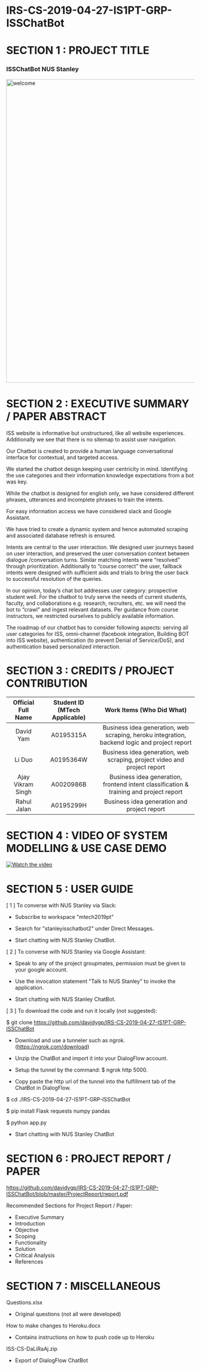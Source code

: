 # IRS-CS-2019-04-27-IS1PT-GRP-ISSChatBot

# SECTION 1 : PROJECT TITLE                                                                      
### ISSChatBot NUS Stanley 
<img width="812" alt="welcome" src="https://user-images.githubusercontent.com/31118924/58704407-76c34d80-83de-11e9-80a9-fbfe3ae3ac47.png">


# SECTION 2 : EXECUTIVE SUMMARY / PAPER ABSTRACT
ISS website is informative but unstructured, like all website experiences. Additionally we see that there is no sitemap to assist user navigation.

Our Chatbot is created to provide a human language conversational interface for contextual, and targeted access. 

We started the chatbot design keeping user centricity in mind. Identifying the use categories and their information knowledge expectations from a bot was key.

While the chatbot is designed for english only, we have considered different phrases, utterances and incomplete phrases to train the intents.

For easy information access we have considered slack and Google Assistant.

We have tried to create a dynamic system and hence automated scraping and associated database refresh is ensured.

Intents are central to the user interaction. We designed user journeys based on user interaction, and preserved the user conversation context between dialogue /conversation turns. Similar matching intents were “resolved” through prioritization. Additionally to “course correct” the user, fallback intents were designed with sufficient aids and trials to bring the user back to successful resolution of the queries.

In our opinion, today’s chat bot addresses user category: prospective student well. For the chatbot to truly serve the needs of current students, faculty, and collaborations e.g. research, recruiters, etc. we will need the bot to “crawl” and ingest relevant datasets. Per guidance from course instructors, we restricted ourselves to publicly available information. 

The roadmap of our chatbot has to consider following aspects: serving all user categories for ISS, omni-channel (facebook integration, Building BOT into ISS website), authentication (to prevent Denial of Service/DoS), and authentication based personalized interaction.


# SECTION 3 : CREDITS / PROJECT CONTRIBUTION

| Official Full Name | Student ID (MTech Applicable)| Work Items (Who Did What) |
| :---: | :---: | :---: |
| David Yam  | A0195315A | Business idea generation, web scraping, heroku integration, backend logic and project report |
| Li Duo | A0195364W | Business idea generation, web scraping, project video and project report |
| Ajay Vikram Singh | A0020986B | Business idea generation, frontend intent classification & training and project report | 
| Rahul Jalan | A0195299H | Business idea generation and project report |

# SECTION 4 : VIDEO OF SYSTEM MODELLING & USE CASE DEMO
[![Watch the video](https://user-images.githubusercontent.com/31118924/58703342-f0593c80-83da-11e9-9501-a6253367b3cc.png)](https://www.youtube.com/watch?v=vBZqKLAhY3U&feature=youtu.be)


# SECTION 5 : USER GUIDE
[ 1 ] To converse with NUS Stanley via Slack:

- Subscribe to workspace "mtech2019pt"

- Search for "stanleyisschatbot2" under Direct Messages.

- Start chatting with NUS Stanley ChatBot. 


 
[ 2 ] To converse with NUS Stanley via Google Assistant:

- Speak to any of the project groupmates, permission must be given to your google account.

- Use the invocation statement "Talk to NUS Stanley" to invoke the application.

- Start chatting with NUS Stanley ChatBot. 


  
[ 3 ] To download the code and run it locally (not suggested):

$ git clone https://github.com/davidygp/IRS-CS-2019-04-27-IS1PT-GRP-ISSChatBot

- Download and use a tunneler such as ngrok. (https://ngrok.com/download)

- Unzip the ChatBot and import it into your DialogFlow account.

- Setup the tunnel by the command: $ ngrok http 5000.

- Copy paste the http url of the tunnel into the fulfillment tab of the ChatBot in DialogFlow.

$ cd ./IRS-CS-2019-04-27-IS1PT-GRP-ISSChatBot

$ pip install Flask requests numpy pandas

$ python app.py

- Start chatting with NUS Stanley ChatBot

# SECTION 6 : PROJECT REPORT / PAPER
<Github File Link>  https://github.com/davidygp/IRS-CS-2019-04-27-IS1PT-GRP-ISSChatBot/blob/master/ProjectReport/report.pdf

Recommended Sections for Project Report / Paper:
+ Executive Summary
+ Introduction
+ Objective
+ Scoping
+ Functionality
+ Solution
+ Critical Analysis
+ References

# SECTION 7 : MISCELLANEOUS
Questions.xlsx
+ Original questions (not all were developed)

How to make changes to Heroku.docx
+ Contains instructions on how to push code up to Heroku

ISS-CS-DaLiRaAj.zip
+ Export of DialogFlow ChatBot
